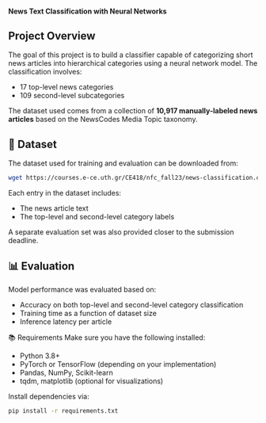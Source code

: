 #### News Text Classification with Neural Networks

## Project Overview
The goal of this project is to build a classifier capable of categorizing short news articles into hierarchical categories using a neural network model.
The classification involves:
- 17 top-level news categories
- 109 second-level subcategories

The dataset used comes from a collection of **10,917 manually-labeled news articles** based on the NewsCodes Media Topic taxonomy.

## 📁 Dataset
The dataset used for training and evaluation can be downloaded from:
```bash
wget https://courses.e-ce.uth.gr/CE418/nfc_fall23/news-classification.csv
```

Each entry in the dataset includes:
- The news article text
- The top-level and second-level category labels
  
A separate evaluation set was also provided closer to the submission deadline.

## 📊 Evaluation
Model performance was evaluated based on:
- Accuracy on both top-level and second-level category classification
- Training time as a function of dataset size
- Inference latency per article

📚 Requirements
Make sure you have the following installed:
- Python 3.8+
- PyTorch or TensorFlow (depending on your implementation)
- Pandas, NumPy, Scikit-learn
- tqdm, matplotlib (optional for visualizations)

Install dependencies via:
```bash
pip install -r requirements.txt
``` 



